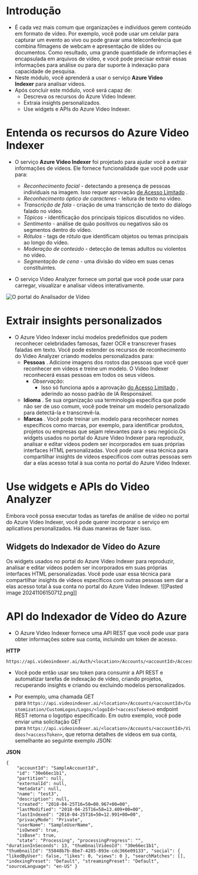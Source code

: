 # Introdução
- É cada vez mais comum que organizações e indivíduos gerem conteúdo em formato de vídeo. Por exemplo, você pode usar um celular para capturar um evento ao vivo ou pode gravar uma teleconferência que combina filmagens de webcam e apresentação de slides ou documentos. Como resultado, uma grande quantidade de informações é encapsulada em arquivos de vídeo, e você pode precisar extrair essas informações para análise ou para dar suporte à indexação para capacidade de pesquisa.
- Neste módulo, você aprenderá a usar o serviço **Azure Video Indexer** para analisar vídeos.
- Após concluir este módulo, você será capaz de:
	- Descreva os recursos do Azure Video Indexer.
	- Extraia insights personalizados.
	- Use widgets e APIs do Azure Video Indexer.
# Entenda os recursos do Azure Video Indexer
- O serviço **Azure Video Indexer** foi projetado para ajudar você a extrair informações de vídeos. Ele fornece funcionalidade que você pode usar para:

	- _Reconhecimento facial_ - detectando a presença de pessoas individuais na imagem. Isso requer aprovação [de Acesso Limitado](https://aka.ms/cog-services-limited-access) .
	- _Reconhecimento óptico de caracteres_ - leitura de texto no vídeo.
	- _Transcrição de fala_ - criação de uma transcrição de texto do diálogo falado no vídeo.
	- _Tópicos_ - identificação dos principais tópicos discutidos no vídeo.
	- _Sentimento_ - análise de quão positivos ou negativos são os segmentos dentro do vídeo.
	- _Rótulos_ - tags de rótulo que identificam objetos ou temas principais ao longo do vídeo.
	- _Moderação de conteúdo_ - detecção de temas adultos ou violentos no vídeo.
	- _Segmentação de cena_ - uma divisão do vídeo em suas cenas constituintes.

 - O serviço Video Analyzer fornece um portal que você pode usar para carregar, visualizar e analisar vídeos interativamente.

![O portal do Analisador de Vídeo](https://learn.microsoft.com/en-us/training/wwl-data-ai/analyze-video/media/video-indexer-portal.png)

# Extrair insights personalizados
- O Azure Video Indexer inclui modelos predefinidos que podem reconhecer celebridades famosas, fazer OCR e transcrever frases faladas em texto. Você pode estender os recursos de reconhecimento do Video Analyzer criando modelos personalizados para:
	- **Pessoas** . Adicione imagens dos rostos das pessoas que você quer reconhecer em vídeos e treine um modelo. O Video Indexer reconhecerá essas pessoas em todos os seus vídeos.
		- *Observação*:
			- Isso só funciona após a aprovação [do Acesso Limitado](https://aka.ms/cog-services-limited-access) , aderindo ao nosso padrão de IA Responsável.
	- **Idioma** . Se sua organização usa terminologia específica que pode não ser de uso comum, você pode treinar um modelo personalizado para detectá-la e transcrevê-la.
	- **Marcas** . Você pode treinar um modelo para reconhecer nomes específicos como marcas, por exemplo, para identificar produtos, projetos ou empresas que sejam relevantes para o seu negócio.Os widgets usados no portal do Azure Video Indexer para reproduzir, analisar e editar vídeos podem ser incorporados em suas próprias interfaces HTML personalizadas. Você pode usar essa técnica para compartilhar insights de vídeos específicos com outras pessoas sem dar a elas acesso total à sua conta no portal do Azure Video Indexer.

# Use widgets e APIs do Video Analyzer

Embora você possa executar todas as tarefas de análise de vídeo no portal do Azure Video Indexer, você pode querer incorporar o serviço em aplicativos personalizados. Há duas maneiras de fazer isso.

## Widgets do Indexador de Vídeo do Azure

Os widgets usados no portal do Azure Video Indexer para reproduzir, analisar e editar vídeos podem ser incorporados em suas próprias interfaces HTML personalizadas. Você pode usar essa técnica para compartilhar insights de vídeos específicos com outras pessoas sem dar a elas acesso total à sua conta no portal do Azure Video Indexer.
![[Pasted image 20241106150712.png]]

# API do Indexador de Vídeo do Azure
- O Azure Video Indexer fornece uma API REST que você pode usar para obter informações sobre sua conta, incluindo um token de acesso.

**HTTP**
```
https://api.videoindexer.ai/Auth/<location>/Accounts/<accountId>/AccessToken
```

- Você pode então usar seu token para consumir a API REST e automatizar tarefas de indexação de vídeo, criando projetos, recuperando insights e criando ou excluindo modelos personalizados.

- Por exemplo, uma chamada GET para `https://api.videoindexer.ai/<location>/Accounts/<accountId>/Customization/CustomLogos/Logos/<logoId>?<accessToken>`o endpoint REST retorna o logotipo especificado. Em outro exemplo, você pode enviar uma solicitação GET para `https://api.videoindexer.ai/<location>/Accounts/<accountId>/Videos?<accessToken>`, que retorna detalhes de vídeos em sua conta, semelhante ao seguinte exemplo JSON:

**JSON**
```
{ 
	"accountId": "SampleAccountId", 
	"id": "30e66ec1b1", 
	"partition": null, 
	"externalId": null, 
	"metadata": null, 
	"name": "test3", 
	"description": null, 
	"created": "2018-04-25T16=50=00.967+00=00", 
	"lastModified": "2018-04-25T16=58=13.409+00=00", 
	"lastIndexed": "2018-04-25T16=50=12.991+00=00", 
	"privacyMode": "Private", 
	"userName": "SampleUserName", 
	"isOwned": true, 
	"isBase": true, 
	"state": "Processing", "processingProgress": "", "durationInSeconds": 13, "thumbnailVideoId": "30e66ec1b1", "thumbnailId": "55848b7b-8be7-4285-893e-cdc366e09133", "social": { "likedByUser": false, "likes": 0, "views": 0 }, "searchMatches": [], "indexingPreset": "Default", "streamingPreset": "Default", "sourceLanguage": "en-US" }
```